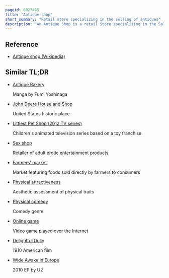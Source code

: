 ```yaml
---
pageid: 6027465
title: "Antique shop"
short_summary: "Retail store specializing in the selling of antiques"
description: "An Antique Shop is a retail Store specializing in the Sale of Antiques. Antique Shops usually have a physical Presence in a Shop where Wares are stored and displayed but some antique Shops are online with no physical retail Location."
---
```


## Reference

- [Antique shop (Wikipedia)](https://en.wikipedia.org/?curid=6027465)

## Similar TL;DR

- [Antique Bakery](/tldr/en/antique-bakery)

  Manga by Fumi Yoshinaga

- [John Deere House and Shop](/tldr/en/john-deere-house-and-shop)

  United States historic place

- [Littlest Pet Shop (2012 TV series)](/tldr/en/littlest-pet-shop-2012-tv-series)

  Children's animated television series based on a toy franchise

- [Sex shop](/tldr/en/sex-shop)

  Retailer of adult erotic entertainment products

- [Farmers' market](/tldr/en/farmers-market)

  Market featuring foods sold directly by farmers to consumers

- [Physical attractiveness](/tldr/en/physical-attractiveness)

  Aesthetic assessment of physical traits

- [Physical comedy](/tldr/en/physical-comedy)

  Comedy genre

- [Online game](/tldr/en/online-game)

  Video game played over the Internet

- [Delightful Dolly](/tldr/en/delightful-dolly)

  1910 American film

- [Wide Awake in Europe](/tldr/en/wide-awake-in-europe)

  2010 EP by U2
